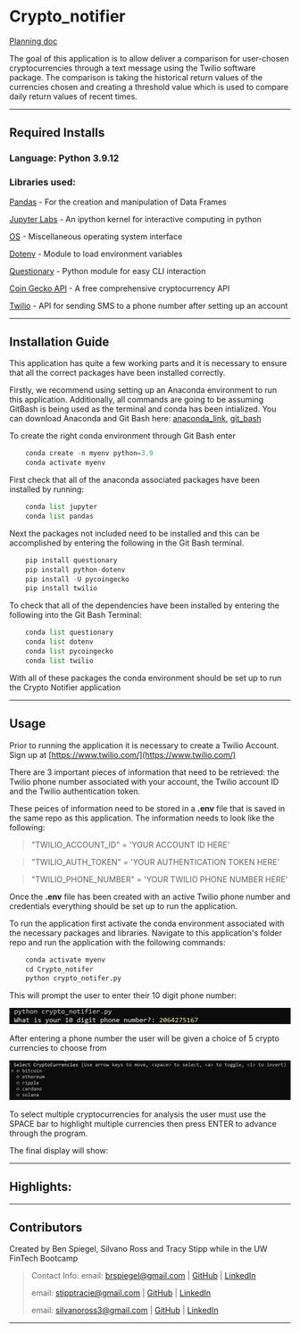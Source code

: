 # Crypto_notifier

[Planning doc](https://docs.google.com/document/d/1rUZfldYmy9Eqa9YMD0Sh2NcjxjiFe94NhCzngBFl1-c/edit)

The goal of this application is to allow deliver a comparison for user-chosen cryptocurrencies through a text message using the Twilio software package. The comparison is taking the historical return values of the currencies chosen and creating a threshold value which is used to compare daily return values of recent times. 


---

## Required Installs

### Language: Python 3.9.12

### Libraries used:

[Pandas](https://pandas.pydata.org/pandas-docs/stable/index.html) - For the creation and manipulation of Data Frames

[Jupyter Labs](https://jupyter.org/) - An ipython kernel for interactive computing in python

[OS](https://docs.python.org/3/library/os.html) - Miscellaneous operating system interface

[Dotenv](https://github.com/motdotla/dotenv) - Module to load environment variables 

[Questionary](https://pypi.org/project/questionary/) - Python module for easy CLI interaction

[Coin Gecko API](https://www.coingecko.com/en/api/documentation) - A free comprehensive cryptocurrency API

[Twilio](https://www.twilio.com/docs/usage/api) - API for sending SMS to a phone number after setting up an account

---

## Installation Guide

This application has quite a few working parts and it is necessary to ensure that all the correct packages have been installed correctly.

Firstly, we recommend using setting up an Anaconda environment to run this application. Additionally, all commands are going to be assuming GitBash is being used as the terminal and conda has been intialized. You can download Anaconda and Git Bash here: [anaconda_link](https://www.anaconda.com/), [git_bash](https://git-scm.com/downloads)

To create the right conda environment through Git Bash enter

```python
    conda create -n myenv python=3.9
    conda activate myenv
```

First check that all of the anaconda associated packages have been installed by running:

```python
    conda list jupyter
    conda list pandas
```

Next the packages not included need to be installed and this can be accomplished by entering the following in the Git Bash terminal.

```python
    pip install questionary
    pip install python-dotenv
    pip install -U pycoingecko
    pip install twilio
```

To check that all of the dependencies have been installed by entering the following into the Git Bash Terminal:

```python
    conda list questionary
    conda list dotenv
    conda list pycoingecko
    conda list twilio
```

With all of these packages the conda environment should be set up to run the Crypto Notifier application

---

## Usage

Prior to running the application it is necessary to create a Twilio Account. Sign up at [https://www.twilio.com/](https://www.twilio.com/)

There are 3 important pieces of information that need to be retrieved: the Twilio phone number associated with your account, the Twilio account ID and the Twilio authentication token.

These peices of information need to be stored in a **.env** file that is saved in the same repo as this application. The information needs to look like the following:
> "TWILIO_ACCOUNT_ID" = 'YOUR ACCOUNT ID HERE'

> "TWILIO_AUTH_TOKEN" = 'YOUR AUTHENTICATION TOKEN HERE'

> "TWILIO_PHONE_NUMBER" = 'YOUR TWILIO PHONE NUMBER HERE'

Once the **.env** file has been created with an active Twilio phone number and credentials everything should be set up to run the application.

To run the application first activate the conda environment associated with the necessary packages and libraries. Navigate to this application's folder repo and run the application with the following commands:

```python
    conda activate myenv
    cd Crypto_notifer
    python crypto_notifer.py
```

This will prompt the user to enter their 10 digit phone number:

![prompt](images/initial_prompt.png)

After entering a phone number the user will be given a choice of 5 crypto currencies to choose from 

![choices](images/crypto_options.png)

To select multiple cryptocurrencies for analysis the user must use the SPACE bar to highlight multiple currencies then press ENTER to advance through the program.

The final display will show:


---

## Highlights:

---

## Contributors

Created by Ben Spiegel, Silvano Ross and Tracy Stipp while in the UW FinTech Bootcamp
> Contact Info:
> email: brspiegel@gmail.com |
> [GitHub]() |
> [LinkedIn]()
>
> email: stipptracie@gmail.com |
> [GitHub]() |
> [LinkedIn]()
>
> email: silvanoross3@gmail.com |
> [GitHub](https://github.com/silvanoross) |
> [LinkedIn](https://www.linkedin.com/in/silvano-ross-b6a15a93/)

---

